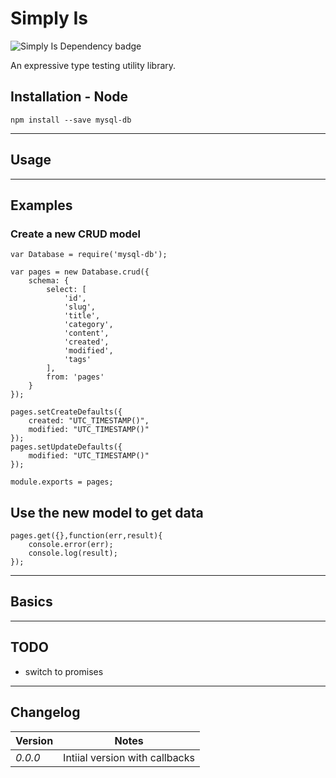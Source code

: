 Simply Is
====================
![Simply Is Dependency badge](https://david-dm.org/anonmily/simply-is.svg)

An expressive type testing utility library.

## Installation - Node
    npm install --save mysql-db

---

## Usage

---
## Examples

### Create a new CRUD model
	var Database = require('mysql-db');

	var pages = new Database.crud({
		schema: {
			select: [
				'id',
				'slug',
				'title',
				'category',
				'content',
				'created',
				'modified',
				'tags'
			],
			from: 'pages'
		}
	});

	pages.setCreateDefaults({
		created: "UTC_TIMESTAMP()",
		modified: "UTC_TIMESTAMP()"
	});
	pages.setUpdateDefaults({
		modified: "UTC_TIMESTAMP()"
	});

	module.exports = pages;

## Use the new model to get data
	pages.get({},function(err,result){
		console.error(err);
		console.log(result);
	});

---
## Basics

---
## TODO
* switch to promises

---
## Changelog
| Version | Notes                                                                                                                                                                            |
|---------|----------------------------------------------------------------------------------------------------------------------------------------------------------------------------------|
| _0.0.0_   | Intiial version with callbacks |
